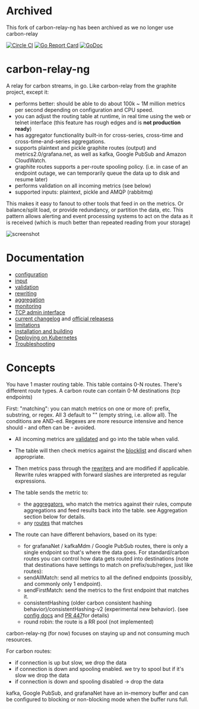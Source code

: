 # Archived

This fork of carbon-relay-ng has been archived as we no longer use carbon-relay

[![Circle CI](https://circleci.com/gh/grafana/carbon-relay-ng.svg?style=shield)](https://circleci.com/gh/grafana/carbon-relay-ng)
[![Go Report Card](https://goreportcard.com/badge/github.com/grafana/carbon-relay-ng)](https://goreportcard.com/report/github.com/grafana/carbon-relay-ng)
[![GoDoc](https://godoc.org/github.com/grafana/carbon-relay-ng?status.svg)](https://godoc.org/github.com/grafana/carbon-relay-ng)

carbon-relay-ng
===============

A relay for carbon streams, in go.
Like carbon-relay from the graphite project, except it:

 * performs better: should be able to do about 100k ~ 1M million metrics per second depending on configuration and CPU speed.
 * you can adjust the routing table at runtime, in real time using the web or telnet interface (this feature has rough edges and is **not production ready**)
 * has aggregator functionality built-in for cross-series, cross-time and cross-time-and-series aggregations.
 * supports plaintext and pickle graphite routes (output) and metrics2.0/grafana.net, as well as kafka, Google PubSub and Amazon CloudWatch.
 * graphite routes supports a per-route spooling policy.
   (i.e. in case of an endpoint outage, we can temporarily queue the data up to disk and resume later)
 * performs validation on all incoming metrics (see below)
 * supported inputs: plaintext, pickle and AMQP (rabbitmq)

This makes it easy to fanout to other tools that feed in on the metrics.
Or balance/split load, or provide redundancy, or partition the data, etc.
This pattern allows alerting and event processing systems to act on the data as it is received (which is much better than repeated reading from your storage)


![screenshot](https://raw.githubusercontent.com/grafana/carbon-relay-ng/master/screenshots/screenshot.png)

Documentation
=============

* [configuration](https://github.com/grafana/carbon-relay-ng/blob/master/docs/config.md)
* [input](https://github.com/grafana/carbon-relay-ng/blob/master/docs/input.md)
* [validation](https://github.com/grafana/carbon-relay-ng/blob/master/docs/validation.md)
* [rewriting](https://github.com/grafana/carbon-relay-ng/blob/master/docs/rewriting.md)
* [aggregation](https://github.com/grafana/carbon-relay-ng/blob/master/docs/aggregation.md)
* [monitoring](https://github.com/grafana/carbon-relay-ng/blob/master/docs/monitoring.md)
* [TCP admin interface](https://github.com/grafana/carbon-relay-ng/blob/master/docs/tcp-admin-interface.md)
* [current changelog](https://github.com/grafana/carbon-relay-ng/blob/master/CHANGELOG.md) and [official releasess](https://github.com/grafana/carbon-relay-ng/releases)
* [limitations](https://github.com/grafana/carbon-relay-ng/blob/master/docs/limitations.md)
* [installation and building](https://github.com/grafana/carbon-relay-ng/blob/master/docs/installation-building.md)
* [Deploying on Kubernetes](https://github.com/grafana/carbon-relay-ng/blob/master/docs/deploying-on-k8s.md)
* [Troubleshooting](https://github.com/grafana/carbon-relay-ng/blob/master/docs/troubleshooting.md)


Concepts
========

You have 1 master routing table.  This table contains 0-N routes.  There's different route types. A carbon route can contain 0-M destinations (tcp endpoints)

First: "matching": you can match metrics on one or more of: prefix, substring, or regex.  All 3 default to "" (empty string, i.e. allow all).
The conditions are AND-ed.  Regexes are more resource intensive and hence should - and often can be - avoided.

* All incoming metrics are [validated](https://github.com/grafana/carbon-relay-ng/blob/master/docs/validation.md) and go into the table when valid.
* The table will then check metrics against the [blocklist](https://github.com/grafana/carbon-relay-ng/blob/master/docs/config.md#blocklist) and discard when appropriate.
* Then metrics pass through the [rewriters](https://github.com/grafana/carbon-relay-ng/blob/master/docs/rewriting.md) and are modified if applicable.  Rewrite rules wrapped with forward slashes are interpreted as regular expressions.
* The table sends the metric to:
  * the [aggregators](https://github.com/grafana/carbon-relay-ng/blob/master/docs/aggregation.md), who match the metrics against their rules, compute aggregations and feed results back into the table. see Aggregation section below for details.
  * any [routes](https://github.com/grafana/carbon-relay-ng/blob/master/docs/config.md#routes) that matches
* The route can have different behaviors, based on its type:

  * for grafanaNet / kafkaMdm / Google PubSub routes, there is only a single endpoint so that's where the data goes.  For standard/carbon routes you can control how data gets routed into destinations (note that destinations have settings to match on prefix/sub/regex, just like routes):
  * sendAllMatch: send all metrics to all the defined endpoints (possibly, and commonly only 1 endpoint).
  * sendFirstMatch: send the metrics to the first endpoint that matches it.
  * consistentHashing (older carbon consistent hashing behavior)/consistentHashing-v2 (experimental new behavior). (see [config docs](docs/config.md#carbon-route) and [PR 447](https://github.com/grafana/carbon-relay-ng/pull/477)for details)
  * round robin: the route is a RR pool (not implemented)


carbon-relay-ng (for now) focuses on staying up and not consuming much resources.

For carbon routes:
* if connection is up but slow, we drop the data
* if connection is down and spooling enabled.  we try to spool but if it's slow we drop the data
* if connection is down and spooling disabled -> drop the data

kafka, Google PubSub, and grafanaNet have an in-memory buffer and can be configured to blocking or non-blocking mode when the buffer runs full.

